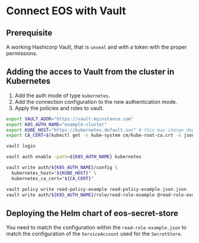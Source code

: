 # Connect EOS with Vault

## Prerequisite

A working Hashicorp Vault, that is `unseal` and with a token with the proper permissions.

## Adding the acces to Vault from the cluster in Kubernetes

1. Add the auth mode of type `kubernetes`.
2. Add the connection configuration to the new authentication mode.
3. Apply the policies and roles to vault.

``` bash
export VAULT_ADDR="https://vault.myinstance.com"
export K8S_AUTH_NAME="example-cluster" 
export KUBE_HOST="https://kubernetes.default.svc" # this may change depending on your environment.
export CA_CERT=$(kubectl get -n kube-system cm/kube-root-ca.crt -o jsonpath='{.data.ca\.crt}')

vault login

vault auth enable -path=${K8S_AUTH_NAME} kubernetes

vault write auth/${K8S_AUTH_NAME}/config \
  kubernetes_host="${KUBE_HOST}" \
  kubernetes_ca_cert="${CA_CERT}"

vault policy write read-policy-example read-policy-example.json.json                    
vault write auth/${K8S_AUTH_NAME}/role/read-role-example @read-role-example.json


```


## Deploying the Helm chart of eos-secret-store

You need to match the configuration within the `read-role-example.json` to match the configuration of the `ServiceAccount` used for the `SecretStore`.